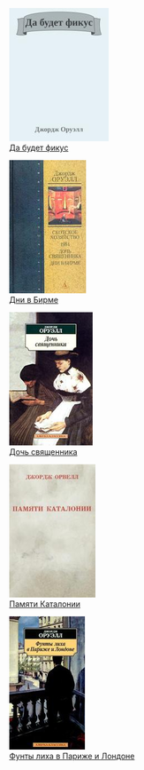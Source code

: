 ![](Да%20будет%20фикус.jpg)  
[Да будет фикус](Да%20будет%20фикус.md)

![](Дни%20в%20Бирме.jpg)  
[Дни в Бирме](Дни%20в%20Бирме.md)

![](Дочь%20священника.jpg)  
[Дочь священника](Дочь%20священника.md)

![](Памяти%20Каталонии.jpg)  
[Памяти Каталонии](Памяти%20Каталонии.md)

![](Фунты%20лиха%20в%20Париже%20и%20Лондоне.jpg)  
[Фунты лиха в Париже и Лондоне](Фунты%20лиха%20в%20Париже%20и%20Лондоне.md)
